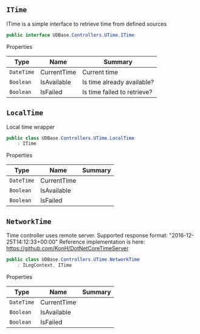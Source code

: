 ## `ITime`

ITime is a simple interface to retrieve time from defined sources
```csharp
public interface UDBase.Controllers.UTime.ITime

```

Properties

| Type | Name | Summary | 
| --- | --- | --- | 
| `DateTime` | CurrentTime | Current time | 
| `Boolean` | IsAvailable | Is time already available? | 
| `Boolean` | IsFailed | Is time failed to retrieve? | 


## `LocalTime`

Local time wrapper
```csharp
public class UDBase.Controllers.UTime.LocalTime
    : ITime

```

Properties

| Type | Name | Summary | 
| --- | --- | --- | 
| `DateTime` | CurrentTime |  | 
| `Boolean` | IsAvailable |  | 
| `Boolean` | IsFailed |  | 


## `NetworkTime`

Time controller uses remote server.  Supported response format: "2016-12-25T14:12:33+00:00"  Reference implementation is here: https://github.com/KonH/DotNetCoreTimeServer
```csharp
public class UDBase.Controllers.UTime.NetworkTime
    : ILogContext, ITime

```

Properties

| Type | Name | Summary | 
| --- | --- | --- | 
| `DateTime` | CurrentTime |  | 
| `Boolean` | IsAvailable |  | 
| `Boolean` | IsFailed |  | 


